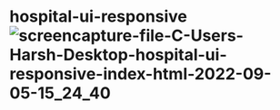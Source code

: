 # hospital-ui-responsive![screencapture-file-C-Users-Harsh-Desktop-hospital-ui-responsive-index-html-2022-09-05-15_24_40](https://user-images.githubusercontent.com/111748257/188423682-be818846-1918-4ac9-971f-dd9647fe9a23.png)
